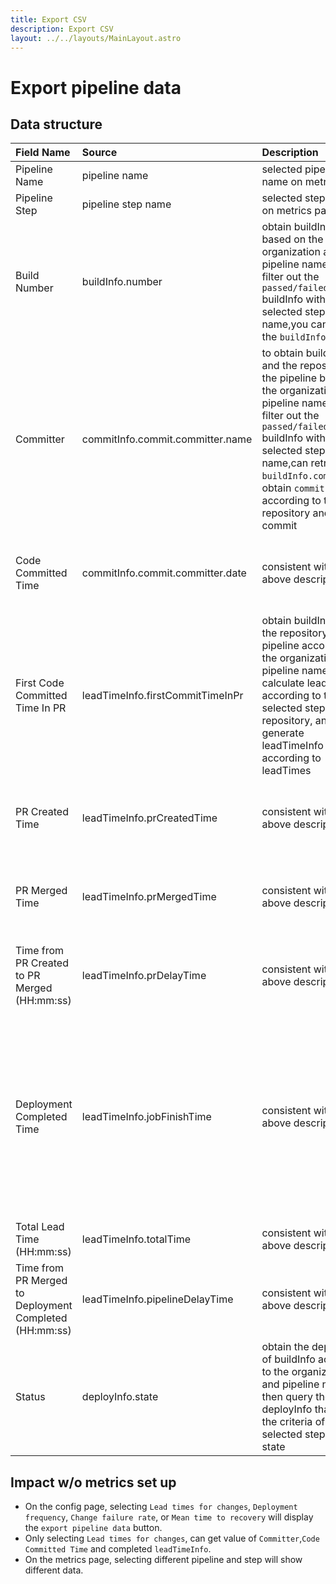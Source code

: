 ```yaml
---
title: Export CSV
description: Export CSV
layout: ../../layouts/MainLayout.astro
---
```


# Export pipeline data

## Data structure

| Field Name                                             | Source                           | Description                                                                                                                                                                                                                                                                      | Note                                                                                                                                                                                                                                                                |
| :----------------------------------------------------- | :------------------------------- | :------------------------------------------------------------------------------------------------------------------------------------------------------------------------------------------------------------------------------------------------------------------------------- | :------------------------------------------------------------------------------------------------------------------------------------------------------------------------------------------------------------------------------------------------------------------ |
| Pipeline Name                                          | pipeline name                    | selected pipeline name on metrics page                                                                                                                                                                                                                                           |                                                                                                                                                                                                                                                                     |
| Pipeline Step                                          | pipeline step name               | selected step name on metrics page                                                                                                                                                                                                                                               |                                                                                                                                                                                                                                                                     |
| Build Number                                           | buildInfo.number                 | obtain buildInfos based on the organization and pipeline name, and filter out the `passed/failed` buildInfo with the selected step name,you can retrieve the `buildInfo.number`                                                                                                  |                                                                                                                                                                                                                                                                     |
| Committer                                              | commitInfo.commit.committer.name | to obtain buildInfos and the repository of the pipeline based on the organization and pipeline name,and filter out the `passed/failed` buildInfo with the selected step name,can retrieve the `buildInfo.commit`.then obtain `commitInfo` according to the repository and commit | when selecting and configuring the leadTimeForChanges field on the config page, the field will be calculated                                                                                                                                                        |
| Code Committed Time                                    | commitInfo.commit.committer.date | consistent with the above description                                                                                                                                                                                                                                            | when selecting and configuring the leadTimeForChanges field on the config page, the field will be calculated                                                                                                                                                        |
| First Code Committed Time In PR                        | leadTimeInfo.firstCommitTimeInPr | obtain buildInfos and the repository of the pipeline according to the organization and pipeline name, then calculate leadTimes according to the selected step and repository, and finally generate leadTimeInfo according to leadTimes                                           | when selecting and configuring the leadTimeForChanges field on the config page, the field will be calculated                                                                                                                                                        |
| PR Created Time                                        | leadTimeInfo.prCreatedTime       | consistent with the above description                                                                                                                                                                                                                                            | when selecting and configuring the leadTimeForChanges field on the config page, the field will be calculated                                                                                                                                                        |
| PR Merged Time                                         | leadTimeInfo.prMergedTime        | consistent with the above description                                                                                                                                                                                                                                            | when selecting and configuring the leadTimeForChanges field on the config page, the field will be calculated                                                                                                                                                        |
| Time from PR Created to PR Merged (HH:mm:ss)           | leadTimeInfo.prDelayTime         | consistent with the above description                                                                                                                                                                                                                                            | when selecting and configuring the leadTimeForChanges field on the config page, the field will be calculated                                                                                                                                                        |
| Deployment Completed Time                              | leadTimeInfo.jobFinishTime       | consistent with the above description                                                                                                                                                                                                                                            | when leadTimeForChanges is not selected on the config page, but Deployment frequency/Change failure rate/MTTR is selected, a leadTimeInfo without mergeDelayTime can be generated according to buildInfo's commit, pipelineCreateTime and deployInfo's finishedTime |
| Total Lead Time (HH:mm:ss)                             | leadTimeInfo.totalTime           | consistent with the above description                                                                                                                                                                                                                                            | consistent with the above description                                                                                                                                                                                                                               |
| Time from PR Merged to Deployment Completed (HH:mm:ss) | leadTimeInfo.pipelineDelayTime   | consistent with the above description                                                                                                                                                                                                                                            | consistent with the above description                                                                                                                                                                                                                               |
| Status                                                 | deployInfo.state                 | obtain the deployInfos of buildInfo according to the organization and pipeline name, then query the first deployInfo that meets the criteria of the selected step and state                                                                                                      |                                                                                                                                                                                                                                                                     |

## Impact w/o metrics set up

- On the config page, selecting `Lead times for changes`, `Deployment frequency`, `Change failure rate`, or `Mean
time to recovery` will display the `export pipeline data` button.
- Only selecting `Lead times for changes`, can get value of `Committer`,`Code Committed Time` and
  completed `leadTimeInfo`.
- On the metrics page, selecting different pipeline and step will show different data.
